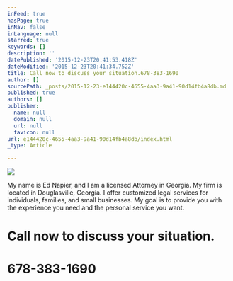 ```yaml
---
inFeed: true
hasPage: true
inNav: false
inLanguage: null
starred: true
keywords: []
description: ''
datePublished: '2015-12-23T20:41:53.418Z'
dateModified: '2015-12-23T20:41:34.752Z'
title: Call now to discuss your situation.678-383-1690
author: []
sourcePath: _posts/2015-12-23-e144420c-4655-4aa3-9a41-90d14fb4a8db.md
published: true
authors: []
publisher:
  name: null
  domain: null
  url: null
  favicon: null
url: e144420c-4655-4aa3-9a41-90d14fb4a8db/index.html
_type: Article

---
```

![](https://s3-us-west-2.amazonaws.com/the-grid-img/p/8ad6ecf02f43e496d40657f2233b24ad6abfb160.jpg)

My name is Ed Napier, and I am a licensed Attorney in Georgia. My firm is located in Douglasville, Georgia.  I offer customized legal services for individuals, families, and small businesses.  My goal is to provide you with the experience you need and the personal service you want.

# **Call now to discuss your situation.**

# **678-383-1690**